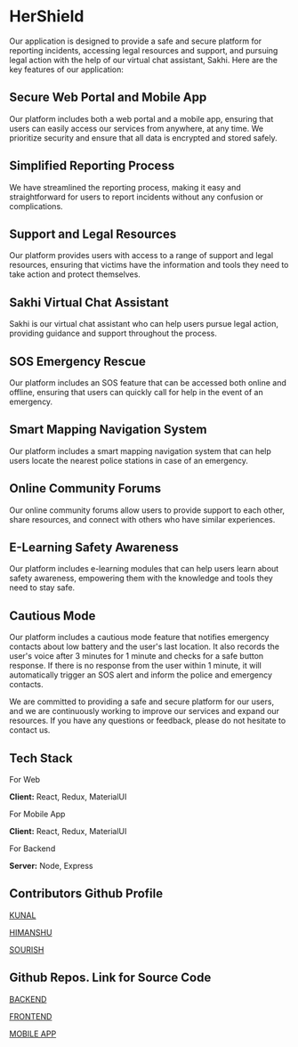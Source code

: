 # HerShield

Our application is designed to provide a safe and secure platform for reporting incidents, accessing legal resources and support, and pursuing legal action with the help of our virtual chat assistant, Sakhi. Here are the key features of our application:

## Secure Web Portal and Mobile App
Our platform includes both a web portal and a mobile app, ensuring that users can easily access our services from anywhere, at any time. We prioritize security and ensure that all data is encrypted and stored safely.

## Simplified Reporting Process
We have streamlined the reporting process, making it easy and straightforward for users to report incidents without any confusion or complications.

## Support and Legal Resources
Our platform provides users with access to a range of support and legal resources, ensuring that victims have the information and tools they need to take action and protect themselves.

## Sakhi Virtual Chat Assistant
Sakhi is our virtual chat assistant who can help users pursue legal action, providing guidance and support throughout the process.

## SOS Emergency Rescue
Our platform includes an SOS feature that can be accessed both online and offline, ensuring that users can quickly call for help in the event of an emergency.

## Smart Mapping Navigation System
Our platform includes a smart mapping navigation system that can help users locate the nearest police stations in case of an emergency.

## Online Community Forums
Our online community forums allow users to provide support to each other, share resources, and connect with others who have similar experiences.

## E-Learning Safety Awareness
Our platform includes e-learning modules that can help users learn about safety awareness, empowering them with the knowledge and tools they need to stay safe.

## Cautious Mode
Our platform includes a cautious mode feature that notifies emergency contacts about low battery and the user's last location. It also records the user's voice after 3 minutes for 1 minute and checks for a safe button response. If there is no response from the user within 1 minute, it will automatically trigger an SOS alert and inform the police and emergency contacts.

We are committed to providing a safe and secure platform for our users, and we are continuously working to improve our services and expand our resources. If you have any questions or feedback, please do not hesitate to contact us.



## Tech Stack

For Web

**Client:** React, Redux, MaterialUI

For Mobile App

**Client:** React, Redux, MaterialUI

For Backend

**Server:** Node, Express



## Contributors Github Profile
[KUNAL](https://github.com/K-u-n-a-l-c)

[HIMANSHU](https://github.com/himanishu-2512)

[SOURISH](https://github.com/SourishBiswas23/)


## Github Repos.  Link for Source Code

[BACKEND](https://github.com/himanishu-2512/HerShield-Backend)

[FRONTEND](https://github.com/K-u-n-a-l-c/HerShield-Frontend)

[MOBILE APP](https://github.com/SourishBiswas23/her_shield)





